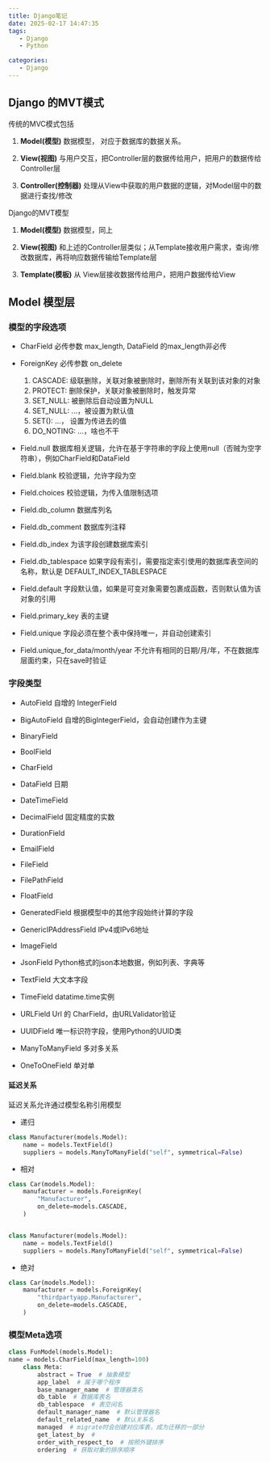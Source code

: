 ```yaml
---
title: Django笔记
date: 2025-02-17 14:47:35
tags: 
   - Django
   - Python

categories:
   - Django
---
```


## Django 的MVT模式

传统的MVC模式包括

1. **Model(模型)** 数据模型， 对应于数据库的数据关系。

2. **View(视图)** 与用户交互，把Controller层的数据传给用户，把用户的数据传给Controller层

3. **Controller(控制器)** 处理从View中获取的用户数据的逻辑，对Model层中的数据进行查找/修改

Django的MVT模型

1. **Model(模型)** 数据模型，同上

2. **View(视图)** 和上述的Controller层类似；从Template接收用户需求，查询/修改数据库，再将响应数据传输给Template层

3. **Template(模板)** 从 View层接收数据传给用户，把用户数据传给View

## **Model** 模型层

### 模型的字段选项

+ CharField 必传参数 max_length, DataField 的max_length非必传

+ ForeignKey 必传参数 on_delete

  1. CASCADE: 级联删除，关联对象被删除时，删除所有关联到该对象的对象
  2. PROTECT: 删除保护，关联对象被删除时，触发异常
  3. SET_NULL: 被删除后自动设置为NULL
  4. SET_NULL: ...，被设置为默认值
  5. SET(): ...， 设置为传进去的值
  6. DO_NOTING: ...，啥也不干 

+ Field.null 数据库相关逻辑，允许在基于字符串的字段上使用null（否贼为空字符串），例如CharField和DataField

+ Field.blank 校验逻辑，允许字段为空

+ Field.choices 校验逻辑，为传入值限制选项

+ Field.db_column 数据库列名

+ Field.db_comment 数据库列注释

+ Field.db_index 为该字段创建数据库索引

+ Field.db_tablespace 如果字段有索引，需要指定索引使用的数据库表空间的名称，默认是 DEFAULT_INDEX_TABLESPACE 

+ Field.default 字段默认值，如果是可变对象需要包裹成函数，否则默认值为该对象的引用

+ Field.primary_key 表的主键

+ Field.unique 字段必须在整个表中保持唯一，并自动创建索引

+ Field.unique_for_data/month/year 不允许有相同的日期/月/年，不在数据库层面约束，只在save时验证

### 字段类型

+ AutoField 自增的 IntegerField

+ BigAutoField 自增的BigIntegerField，会自动创建作为主键

+ BinaryField

+ BoolField

+ CharField 

+ DataField 日期

+ DateTimeField

+ DecimalField 固定精度的实数

+ DurationField 

+ EmailField

+ FileField

+ FilePathField

+ FloatField

+ GeneratedField 根据模型中的其他字段始终计算的字段

+ GenericIPAddressField IPv4或IPv6地址

+ ImageField 

+ JsonField Python格式的json本地数据，例如列表、字典等

+ TextField 大文本字段

+ TimeField datatime.time实例

+ URLField Url 的 CharField，由URLValidator验证

+ UUIDField 唯一标识符字段，使用Python的UUID类

+ ManyToManyField 多对多关系

+ OneToOneField 单对单

#### 延迟关系

延迟关系允许通过模型名称引用模型

+ 递归

```python
class Manufacturer(models.Model):
    name = models.TextField()
    suppliers = models.ManyToManyField("self", symmetrical=False)
```

+ 相对

```python
class Car(models.Model):
    manufacturer = models.ForeignKey(
        "Manufacturer",
        on_delete=models.CASCADE,
    )


class Manufacturer(models.Model):
    name = models.TextField()
    suppliers = models.ManyToManyField("self", symmetrical=False)
```

+ 绝对

```python
class Car(models.Model):
    manufacturer = models.ForeignKey(
        "thirdpartyapp.Manufacturer",
        on_delete=models.CASCADE,
    )
```

### 模型Meta选项

```python
class FunModel(models.Model):
name = models.CharField(max_length=100)
    class Meta:
        abstract = True  # 抽象模型
        app_label  # 属于哪个程序
        base_manager_name  # 管理器类名
        db_table  # 数据库表名
        db_tablespace  # 表空间名
        default_manager_name  # 默认管理器名
        default_related_name  # 默认关系名
        managed  # migrate时会创建对应库表，成为迁移的一部分
        get_latest_by  # 
        order_with_respect_to  # 按照外键排序
        ordering  # 获取对象的排序顺序
        
```
